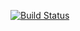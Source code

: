 [![Build Status](https://travis-ci.org/gnikolovski/dix.svg?branch=master)](https://travis-ci.org/gnikolovski/dix)
